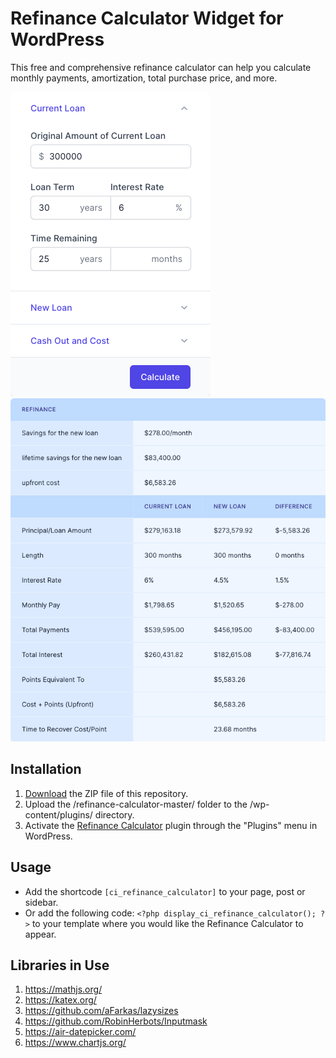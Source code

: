 # Refinance Calculator Widget for WordPress

This free and comprehensive refinance calculator can help you calculate monthly payments, amortization, total purchase price, and more.

![Refinance Calculator Input Form](/assets/images/screenshot-1.png "Refinance Calculator Input Form")
![Refinance Calculator Calculation Results](/assets/images/screenshot-2.png "Refinance Calculator Calculation Results")

## Installation

1. [Download](https://github.com/pub-calculator-io/age-calculator/archive/refs/heads/master.zip) the ZIP file of this repository.
2. Upload the /refinance-calculator-master/ folder to the /wp-content/plugins/ directory.
3. Activate the [Refinance Calculator](https://www.calculator.io/refinance-calculator/ "Refinance Calculator Homepage") plugin through the "Plugins" menu in WordPress.

## Usage
* Add the shortcode `[ci_refinance_calculator]` to your page, post or sidebar.
* Or add the following code: `<?php display_ci_refinance_calculator(); ?>` to your template where you would like the Refinance Calculator to appear.

## Libraries in Use
1. https://mathjs.org/
2. https://katex.org/
3. https://github.com/aFarkas/lazysizes
4. https://github.com/RobinHerbots/Inputmask
5. https://air-datepicker.com/
6. https://www.chartjs.org/
